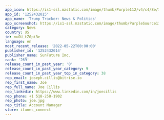 ```yaml
---
app_icon: https://is1-ssl.mzstatic.com/image/thumb/Purple112/v4/c4/8e/1c/c48e1c0e-7a22-e647-9d4b-cb5370b64f79/AppIcon-1x_U007emarketing-0-10-0-85-220.png/1024x1024bb.png
app_id: '1252432015'
app_name: 'Trump Tracker: News & Politics'
app_screenshot: https://is1-ssl.mzstatic.com/image/thumb/PurpleSource116/v4/d9/9b/08/d99b08e6-75be-7a3b-423f-7432324d3f5d/b189d609-16c3-4863-ad47-a87ecd9ac7a1_Apple_iPhone_Xs_Max_6_5-inch_1242x2688_Screenshot1.png/1242x2688bb.png
category: News
country: US
id: vuOU_tZ0pi3e
language: en
most_recent_release: '2022-05-22T00:00:00'
publisher_id: '1252432014'
publisher_name: SunFuture Inc.
rank: '269'
release_count_in_past_year: '0'
release_count_in_past_year_category: 9
release_count_in_past_year_top_in_category: 38
rep_email: joseph.cillis@bitrise.io
rep_first_name: Joe
rep_full_name: Joe Cillis
rep_linkedin: https://www.linkedin.com/in/joecillis
rep_phone: +1 518-258-1902
rep_photo: joe.jpg
rep_title: Account Manager
store: itunes_connect
---
```

